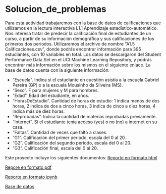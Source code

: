 # Solucion_de_problemas

Para esta actividad trabajaremos con la base de datos de calificaciones que utilizamos en la lectura interactiva L1.1 Aprendizaje estadístico-automático. Nos interesa tratar de predecir la calificación final de estudiantes de un curso, a partir de su información demográfica y sus calificaciones de los primeros dos periodos.
Utilizaremos el archivo de nombre “A1.5 Calificaciones.csv”, donde podrás encontrar información para 395 estudiantes, con 10 variables en total. Los datos se descargaron del Student Performance Data Set en el UCI Machine Learning Repository, y podrás encontrar más información sobre los mismos en el siguiente enlace.
La base de datos cuenta con la siguiente información:
- “Escuela”. Indica si el estudiante en cuestión asistía a la escuela Gabriel Pereira (GP) o a la escuela Mousinho da Silveira (MS).
- “Sexo”. F para mujeres y M para hombres.
- “Edad”. Edad del estudiante, en años.
- “HorasDeEstudio”. Cantidad de horas de estudio: 1 indica menos de dos horas, 2
indica de dos a cinco horas, 3 indica de cinco a diez horas, 4 indica más de diez horas.
- “Reprobadas”. Indica la cantidad de materias reprobadas previamente.
- “Internet”. Si el estudiante tenía acceso (yes) o no (no) a internet en su casa.
- “Faltas”. Cantidad de veces que faltó a clases.
- “G1”. Calificación del primer periodo, escala del 0 al 20.
- “G2”. Calificación del segundo periodo, escala del 0 al 20.
- “G3”. Calificación final, escala del 0 al 20.

Este proyecto incluye los siguientes documentos:
[Reporte en formato html](https://mail.google.com/mail/u/0?ui=2&ik=cd0996d24e&attid=0.1&permmsgid=msg-a:r-1715689959935309803&view=att&disp=safe&realattid=f_mevk6ta40&zw)

[Repore en formato pdf](https://mail.google.com/mail/u/0?ui=2&ik=cd0996d24e&attid=0.3&permmsgid=msg-a:r-1715689959935309803&view=att&disp=safe&realattid=f_mevk6taq2&zw)

[Reporte en formato ipynb](https://mail.google.com/mail/u/0?ui=2&ik=cd0996d24e&attid=0.4&permmsgid=msg-a:r-1715689959935309803&view=att&disp=safe&realattid=f_mevk6tah1&zw)

[Base de datos](https://mail.google.com/mail/u/0?ui=2&ik=cd0996d24e&attid=0.2&permmsgid=msg-a:r-1715689959935309803&view=att&disp=safe&realattid=f_mevk6tax3&zw)

